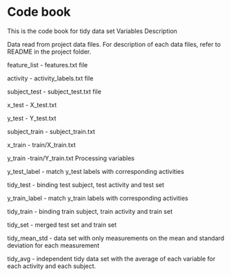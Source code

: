 # Code book

This is the code book for tidy data set
Variables Description

Data read from project data files. For description of each data files, refer to README in the project folder.

feature_list - features.txt file

activity - activity_labels.txt file

subject_test - subject_test.txt file

x_test - X_test.txt

y_test - Y_test.txt

subject_train - subject_train.txt

x_train - train/X_train.txt

y_train -train/Y_train.txt
Processing variables

y_test_label - match y_test labels with corresponding activities

tidy_test - binding test subject, test activity and test set

y_train_label - match y_train labels with corresponding activities

tidy_train - binding train subject, train activity and train set

tidy_set - merged test set and train set

tidy_mean_std - data set with only measurements on the mean and standard deviation for each measurement

tidy_avg - independent tidy data set with the average of each variable for each activity and each subject.
